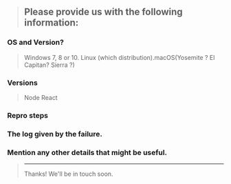 > Please provide us with the following information:
> ---------------------------------------------------------------

### OS and Version?
> Windows 7, 8 or 10. Linux (which distribution).macOS(Yosemite ? El Capitan? Sierra ?)

### Versions
  > Node
  > React

### Repro steps
  >

### The log given by the failure.
>

### Mention any other details that might be useful.

> ---------------------------------------------------------------
> Thanks! We'll be in touch soon.